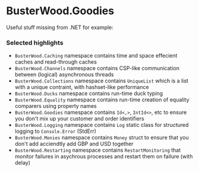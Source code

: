 # BusterWood.Goodies
Useful stuff missing from .NET for example:

### Selected highlights

* `BusterWood.Caching` namespace contains time and space effecient caches and read-through caches
* `BusterWood.Channels` namespace contains CSP-like communication between (logical) asynchronous threads
* `BusterWood.Collections` namespace contains `UniqueList` which is a list with a unique contraint, with hashset-like performance
* `BusterWood.Ducks` namespace contains run-time duck typing
* `BusterWood.Equality` namespace contains run-time creation of equality comparers using property names
* `BusterWood.Goodies` namespace contains `Id<,>`, `IntId<>`, etc  to ensure you don't mix up your customer and order identifiers
* `BusterWood.Logging` namespace contains `Log` static class for structured logging to `Console.Error` (StdErr)
* `BusterWood.Monies` namespace contains `Money` struct to ensure that you don't add acciendtly add GBP and USD together
* `BusterWood.Restarting` namespace contains `RestartMonitoring` that monitor failures in asychrous processes and restart them on failure (with delay)

